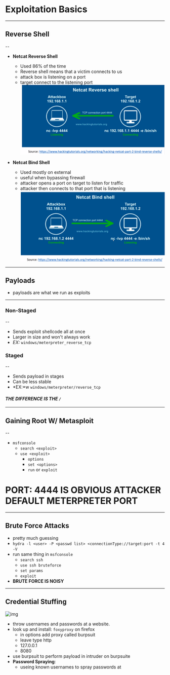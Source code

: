 # **Exploitation Basics**
---
## **Reverse Shell**
--
- **Netcat Reverse Shell** 
    - Used 86% of the time
    - Reverse shell means that a victim connects to us
    - attack box is listening on a port
    - target connect to the listening port
![img](img/reverseshell.png)

- **Netcat Bind Shell**
    - Used mostly on external
    - useful when bypassing firewall
    - attacker opens a port on target to listen for traffic
    - attacker then connects to that port that is listening
![img](img/bindshell.png)
---
## **Payloads**
- payloads are what we run as exploits
----
### **Non-Staged**
--
- Sends exploit shellcode all at once
- Larger in size and won't always work
- *EX:* `windows/meterpreter_reverse_tcp` 
### **Staged**
--
- Sends payload in stages
- Can be less stable
- *EX:*w `windows/meterpreter/reverse_tcp`

#### *THE DIFFERENCE IS THE `/`*
---
## **Gaining Root W/ Metasploit**
--
- `msfconsole`
    - `search <exploit>`
    - `use <exploit>`
        - `options`
        - `set <options>`
        - `run` or `exploit`
# **PORT: 4444 IS OBVIOUS ATTACKER DEFAULT METERPRETER PORT**
---
## **Brute Force Attacks**
- pretty much guessing
- `hydra -l <user> -P <passwd list> <connectionType://target:port -t 4 -V`
- run same thing in `msfconsole`
    - `search ssh`
    - `use ssh bruteforce`
    - `set params`
    - `exploit`
- **BRUTE FORCE IS NOISY**
---
## **Credential Stuffing**
![img](img/credstuffing.png)
- throw usernames and passwords at a website.
- look up and install: `foxyproxy` on firefox
    - in options add proxy called burpsuit
    - leave type http
    - 127.0.0.1
    - 8080
- use burpsuit to perform payload in intruder on burpsuite
- **Password Spraying**:
    - useing known usernames to spray passwords at

